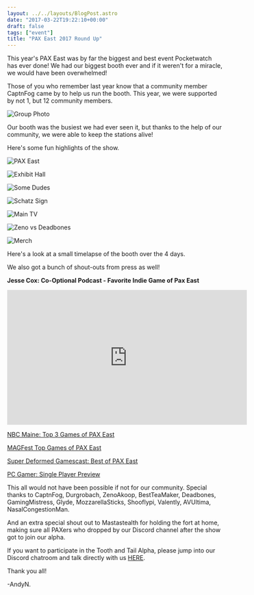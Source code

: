 ```yaml
---
layout: ../../layouts/BlogPost.astro
date: "2017-03-22T19:22:10+00:00"
draft: false
tags: ["event"]
title: "PAX East 2017 Round Up"
---
```


This year's PAX East was by far the biggest and best event Pocketwatch has ever done! We had our biggest booth ever and if it weren't for a miracle, we would have been overwhelmed!

Those of you who remember last year know that a community member CaptnFog came by to help us run the booth. This year, we were supported by not 1, but 12 community members.

![Group Photo](http://i.imgur.com/8hZWIQS.jpg)

Our booth was the busiest we had ever seen it, but thanks to the help of our community, we were able to keep the stations alive!

Here's some fun highlights of the show.

![PAX East](http://i.imgur.com/Jx4ZcNQ.jpg)

![Exhibit Hall](http://i.imgur.com/CwbWpIj.jpg)

![Some Dudes](http://i.imgur.com/zEQuHYU.jpg)

![Schatz Sign](http://i.imgur.com/hYTD3ib.jpg)

![Main TV](http://i.imgur.com/J0chJuE.jpg)

![Zeno vs Deadbones](http://i.imgur.com/CrUv9Ai.jpg)

![Merch](http://i.imgur.com/kyHnlXl.jpg)

Here's a look at a small timelapse of the booth over the 4 days.

<div class="vid-box">
<blockquote class="imgur-embed-pub" lang="en" data-id="A6tEbE4"><a href="//imgur.com/A6tEbE4"></a></blockquote><script async src="//s.imgur.com/min/embed.js" charset="utf-8"></script></div>

We also got a bunch of shout-outs from press as well!

**Jesse Cox: Co-Optional Podcast - Favorite Indie Game of Pax East**

<div class="vid-box">
<iframe width="560" height="315" src="https://www.youtube.com/embed/Q-Qi0ryC0TU?start=1488" frameborder="0" allowfullscreen></iframe>
</div>

[NBC Maine: Top 3 Games of PAX East](http://www.wcsh6.com/news/local/207/nintendos-big-play-and-nerd-heaven-geek-culture/423178131)

[MAGFest Top Games of PAX East](http://magfest.org/blog/pax-east-2017-a-look-at-music-and-games/)

[Super Deformed Gamescast: Best of PAX East](http://www.superdeformedgamescast.com/2017/03/22/finnemans-best-of-pax-east-part-1/)

[PC Gamer: Single Player Preview](http://www.pcgamer.com/tooth-and-tails-singleplayer-plays-like-a-bite-sized-starcraft-campaign/)

This all would not have been possible if not for our community. Special thanks to CaptnFog, Durgrobach, ZenoAkoop, BestTeaMaker, Deadbones, GamingMistress, Glyde, MozzarellaSticks, Shooflypi, Valently, AVUltima, NasalCongestionMan.

And an extra special shout out to Mastastealth for holding the fort at home, making sure all PAXers who dropped by our Discord channel after the show got to join our alpha.

If you want to participate in the Tooth and Tail Alpha, please jump into our Discord chatroom and talk directly with us [HERE](http://www.discord.gg/Pocketwatch).

Thank you all!

-AndyN.
